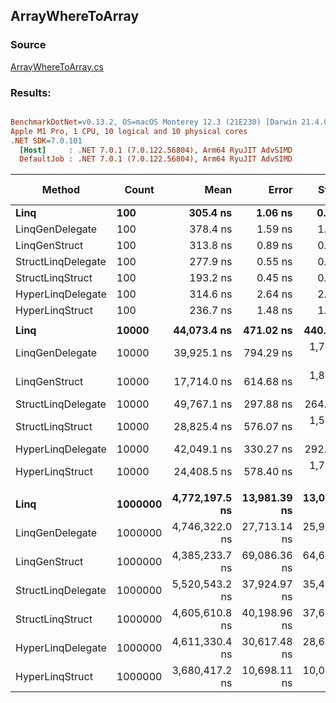 ﻿## ArrayWhereToArray

### Source
[ArrayWhereToArray.cs](../../LinqGen.Benchmarks/Cases/ArrayWhereToArray.cs)

### Results:
``` ini

BenchmarkDotNet=v0.13.2, OS=macOS Monterey 12.3 (21E230) [Darwin 21.4.0]
Apple M1 Pro, 1 CPU, 10 logical and 10 physical cores
.NET SDK=7.0.101
  [Host]     : .NET 7.0.1 (7.0.122.56804), Arm64 RyuJIT AdvSIMD
  DefaultJob : .NET 7.0.1 (7.0.122.56804), Arm64 RyuJIT AdvSIMD


```
|             Method |   Count |           Mean |        Error |       StdDev | Ratio | RatioSD |     Gen0 |     Gen1 |     Gen2 | Allocated | Alloc Ratio |
|------------------- |-------- |---------------:|-------------:|-------------:|------:|--------:|---------:|---------:|---------:|----------:|------------:|
|               **Linq** |     **100** |       **305.4 ns** |      **1.06 ns** |      **0.89 ns** |  **1.00** |    **0.00** |   **0.1173** |        **-** |        **-** |     **736 B** |        **1.00** |
|    LinqGenDelegate |     100 |       378.4 ns |      1.59 ns |      1.41 ns |  1.24 |    0.01 |   0.0381 |        - |        - |     240 B |        0.33 |
|      LinqGenStruct |     100 |       313.8 ns |      0.89 ns |      0.83 ns |  1.03 |    0.00 |   0.0381 |        - |        - |     240 B |        0.33 |
| StructLinqDelegate |     100 |       277.9 ns |      0.55 ns |      0.49 ns |  0.91 |    0.00 |   0.0482 |        - |        - |     304 B |        0.41 |
|   StructLinqStruct |     100 |       193.2 ns |      0.45 ns |      0.42 ns |  0.63 |    0.00 |   0.0381 |        - |        - |     240 B |        0.33 |
|  HyperLinqDelegate |     100 |       314.6 ns |      2.64 ns |      2.47 ns |  1.03 |    0.01 |   0.0381 |        - |        - |     240 B |        0.33 |
|    HyperLinqStruct |     100 |       236.7 ns |      1.48 ns |      1.38 ns |  0.78 |    0.01 |   0.0381 |        - |        - |     240 B |        0.33 |
|                    |         |                |              |              |       |         |          |          |          |           |             |
|               **Linq** |   **10000** |    **44,073.4 ns** |    **471.02 ns** |    **440.59 ns** |  **1.00** |    **0.00** |   **8.4839** |   **0.9155** |        **-** |   **53576 B** |        **1.00** |
|    LinqGenDelegate |   10000 |    39,925.1 ns |    794.29 ns |  1,726.72 ns |  0.90 |    0.04 |   3.1738 |   0.1831 |        - |   20160 B |        0.38 |
|      LinqGenStruct |   10000 |    17,714.0 ns |    614.68 ns |  1,812.39 ns |  0.38 |    0.04 |   3.2043 |   0.2136 |        - |   20160 B |        0.38 |
| StructLinqDelegate |   10000 |    49,767.1 ns |    297.88 ns |    264.06 ns |  1.13 |    0.01 |   3.1738 |   0.1831 |        - |   20224 B |        0.38 |
|   StructLinqStruct |   10000 |    28,825.4 ns |    576.07 ns |  1,567.24 ns |  0.67 |    0.04 |   3.1738 |   0.2136 |        - |   20160 B |        0.38 |
|  HyperLinqDelegate |   10000 |    42,049.1 ns |    330.27 ns |    292.78 ns |  0.95 |    0.01 |   3.1738 |   0.1831 |        - |   20160 B |        0.38 |
|    HyperLinqStruct |   10000 |    24,408.5 ns |    578.40 ns |  1,705.43 ns |  0.56 |    0.03 |   3.1738 |   0.2136 |        - |   20160 B |        0.38 |
|                    |         |                |              |              |       |         |          |          |          |           |             |
|               **Linq** | **1000000** | **4,772,197.5 ns** | **13,981.39 ns** | **13,078.20 ns** |  **1.00** |    **0.00** | **554.6875** | **546.8750** | **539.0625** | **4099262 B** |        **1.00** |
|    LinqGenDelegate | 1000000 | 4,746,322.0 ns | 27,713.14 ns | 25,922.89 ns |  0.99 |    0.01 | 218.7500 | 218.7500 | 218.7500 | 2001052 B |        0.49 |
|      LinqGenStruct | 1000000 | 4,385,233.7 ns | 69,086.36 ns | 64,623.43 ns |  0.92 |    0.01 | 210.9375 | 210.9375 | 210.9375 | 2001047 B |        0.49 |
| StructLinqDelegate | 1000000 | 5,520,543.2 ns | 37,924.97 ns | 35,475.04 ns |  1.16 |    0.01 |  85.9375 |  85.9375 |  85.9375 | 2001505 B |        0.49 |
|   StructLinqStruct | 1000000 | 4,605,610.8 ns | 40,198.96 ns | 37,602.13 ns |  0.97 |    0.01 | 164.0625 | 164.0625 | 164.0625 | 2001075 B |        0.49 |
|  HyperLinqDelegate | 1000000 | 4,611,330.4 ns | 30,617.48 ns | 28,639.61 ns |  0.97 |    0.01 | 164.0625 | 164.0625 | 164.0625 | 2001132 B |        0.49 |
|    HyperLinqStruct | 1000000 | 3,680,417.2 ns | 10,698.11 ns | 10,007.02 ns |  0.77 |    0.00 | 191.4063 | 191.4063 | 191.4063 | 2001162 B |        0.49 |
